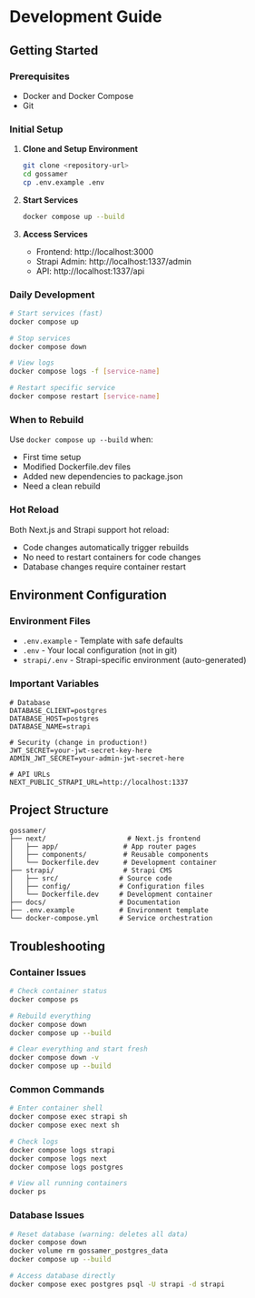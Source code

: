 # Development Guide

## Getting Started

### Prerequisites
- Docker and Docker Compose
- Git

### Initial Setup

1. **Clone and Setup Environment**
   ```bash
   git clone <repository-url>
   cd gossamer
   cp .env.example .env
   ```

2. **Start Services**
   ```bash
   docker compose up --build
   ```

3. **Access Services**
   - Frontend: http://localhost:3000
   - Strapi Admin: http://localhost:1337/admin
   - API: http://localhost:1337/api

### Daily Development

```bash
# Start services (fast)
docker compose up

# Stop services
docker compose down

# View logs
docker compose logs -f [service-name]

# Restart specific service
docker compose restart [service-name]
```

### When to Rebuild

Use `docker compose up --build` when:
- First time setup
- Modified Dockerfile.dev files
- Added new dependencies to package.json
- Need a clean rebuild

### Hot Reload

Both Next.js and Strapi support hot reload:
- Code changes automatically trigger rebuilds
- No need to restart containers for code changes
- Database changes require container restart

## Environment Configuration

### Environment Files
- `.env.example` - Template with safe defaults
- `.env` - Your local configuration (not in git)
- `strapi/.env` - Strapi-specific environment (auto-generated)

### Important Variables
```env
# Database
DATABASE_CLIENT=postgres
DATABASE_HOST=postgres
DATABASE_NAME=strapi

# Security (change in production!)
JWT_SECRET=your-jwt-secret-key-here
ADMIN_JWT_SECRET=your-admin-jwt-secret-here

# API URLs
NEXT_PUBLIC_STRAPI_URL=http://localhost:1337
```

## Project Structure

```
gossamer/
├── next/                    # Next.js frontend
│   ├── app/                # App router pages
│   ├── components/         # Reusable components
│   └── Dockerfile.dev      # Development container
├── strapi/                 # Strapi CMS
│   ├── src/               # Source code
│   ├── config/            # Configuration files
│   └── Dockerfile.dev     # Development container
├── docs/                  # Documentation
├── .env.example           # Environment template
└── docker-compose.yml     # Service orchestration
```

## Troubleshooting

### Container Issues
```bash
# Check container status
docker compose ps

# Rebuild everything
docker compose down
docker compose up --build

# Clear everything and start fresh
docker compose down -v
docker compose up --build
```

### Common Commands
```bash
# Enter container shell
docker compose exec strapi sh
docker compose exec next sh

# Check logs
docker compose logs strapi
docker compose logs next
docker compose logs postgres

# View all running containers
docker ps
```

### Database Issues
```bash
# Reset database (warning: deletes all data)
docker compose down
docker volume rm gossamer_postgres_data
docker compose up --build

# Access database directly
docker compose exec postgres psql -U strapi -d strapi
```

